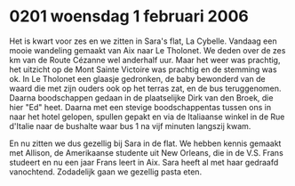# 0201 woensdag 1 februari 2006
Het is kwart voor zes en we zitten in Sara's flat, La Cybelle. Vandaag een mooie wandeling gemaakt van Aix naar Le Tholonet.  We deden over de zes km van de Route Cézanne wel anderhalf uur. Maar het weer was prachtig, het uitzicht op de Mont Sainte Victoire was prachtig en de stemming was ok. In Le Tholonet een glaasje gedronken, de baby bewonderd van de waard die met zijn ouders ook op het terras zat, en de bus teruggenomen. Daarna boodschappen gedaan in de plaatselijke Dirk van den Broek, die hier "Ed" heet. Daarna met een stevige boodschappentas tussen ons in naar het hotel gelopen, spullen gepakt en via de Italiaanse winkel in de Rue d'Italie naar de bushalte waar bus 1 na vijf minuten langszij kwam.

En nu zitten we dus gezellig bij Sara in de flat. We hebben kennis gemaakt met Allison, de Amerikaanse studente uit New Orleans, die in de V.S. Frans studeert en nu een jaar Frans leert in Aix. Sara heeft al met haar gedraafd vanochtend. Zodadelijk gaan we gezellig pasta eten.